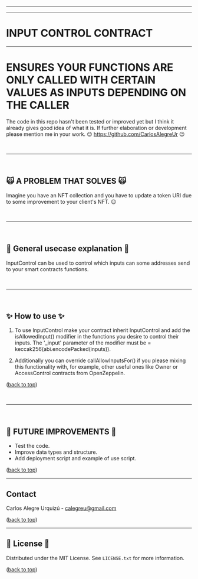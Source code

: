 <hr/>
<hr/>

<a name="readme-top"></a>

# INPUT CONTROL CONTRACT

<hr/>

# ENSURES YOUR FUNCTIONS ARE ONLY CALLED WITH CERTAIN VALUES AS INPUTS DEPENDING ON THE CALLER
The code in this repo hasn't been tested or improved yet but I think it already gives good idea of what it is. If further elaboration or development please mention me in your work.
😉 https://github.com/CarlosAlegreUr 😉

<br/>
<hr/>
<br/>

## 🙀 A PROBLEM THAT SOLVES 🙀

Imagine you have an NFT collection and you have to update a token URI due to some improvement to your
client's NFT.
😉

<br/>
<hr/>
<br/>

## 🤖 General usecase explanation 🤖

InputControl can be used to control which inputs can some addresses send to your smart contracts functions.

<br/>
<hr/>
<br/>

## ✨ How to use ✨

1. To use InputControl make your contract inherit InputControl and add the isAllowedInput()
   modifier in the functions you desire to control their inputs. The '\_input' parameter of the
   modifier must be = keccak256(abi.encodePacked(inputs)).

2. Additionally you can override callAllowInputsFor() if you please mixing this functionality with,
   for example, other useful ones like Owner or AccessControl contracts from OpenZeppelin.

([back to top](#🙀-the-problem-🙀))

<br/>
<hr/>
<br/>

## 🎉 FUTURE IMPROVEMENTS 🎉

* Test the code. 
* Improve data types and structure.
* Add deployment script and example of use script.

([back to top](#🙀-the-problem-🙀))

<hr/>

<a name="realcase"></a>

## Contact

Carlos Alegre Urquizú - calegreu@gmail.com

([back to top](#🙀-the-problem-🙀))

<hr/>

## 📜 License 📜

Distributed under the MIT License. See `LICENSE.txt` for more information.

([back to top](#🙀-the-problem-🙀))
